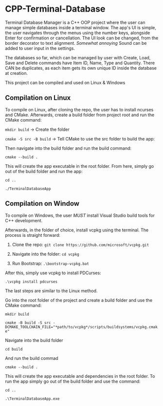 # CPP-Terminal-Database
Terminal Database Manager is a C++ OOP project where the user can manage simple databases inside a terminal window. The app's UI is simple, the user navigates through the menus using the number keys, alongside Enter for confirmation or cancellation.
The UI look can be changed, from the border decorator to text alignment. *Somewhat annoying* Sound can be added to user input in the settings.

The databases so far, which can be managed by user with Create, Load, Save and Delete commands have Item ID, Name, Type and Quantity. There CAN be duplicates, as each item gets its own unique ID inside the database at creation.

This project can be compiled and used on Linux & Windows

## Compilation on Linux

To compile on Linux, after cloning the repo, the user has to install ncurses and CMake.
Afterwards, create a build folder from project root and run the CMake command:

`mkdir build`             -> Create the folder

`cmake -S src -B build`   -> Tell CMake to use the src folder to build the app:

Then navigate into the build folder and run the build command:

`cmake --build .`

This will create the app executable in the root folder. From here, simply go out of the build folder and run the app:

`cd ..`

`./TerminalDatabaseApp`

## Compilation on Window

To compile on Windows, the user *MUST* install Visual Studio build tools for C++ development. 

Afterwards, in the folder of choice, install vcpkg using the terminal. The process is straight forward:

1. Clone the repo:            `git clone https://github.com/microsoft/vcpkg.git`

2. Navigate into the folder:  `cd vcpkg`

3. Run Bootstrap:             `.\bootstrap-vcpkg.bat`

After this, simply use vcpkg to install PDCurses:

`.\vcpkg install pdcurses`

The last steps are similar to the Linux method. 

Go into the root folder of the project and create a build folder and use the CMake command:

`mkdir build`

`cmake -B build -S src -DCMAKE_TOOLCHAIN_FILE="*path/to/vcpkg*/scripts/buildsystems/vcpkg.cmake"`

Navigate into the build folder

`cd build`

And run the build commad

`cmake --build .`

This will create the app executable and dependencies in the root folder. To run the app simply go out of the build folder and use the command:

`cd ..`

`.\TerminalDatabaseApp.exe`
